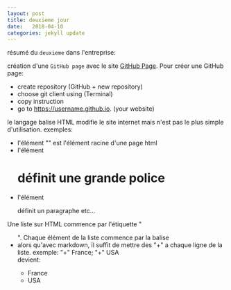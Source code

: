 ```yaml
---
layout: post
title: deuxieme jour
date:   2018-04-10
categories: jekyll update
---
```

résumé du `deuxieme` dans l'entreprise:

création d'une `GitHub page` avec le site [GitHub Page][githubpage].
Pour créer une GitHub page:
+ create repository (GitHub + new repository)
+ choose git client using (Terminal)
+ copy instruction
+ go to https://username.github.io. (your website)

le langage balise HTML modifie le site internet mais n'est pas le plus simple d'utilisation.
exemples:
+ l'élément "<html>" est l'élément racine d'une page html
+ l'élément <h1> définit une grande police
+ l'élément <p> définit un paragraphe etc...

Une liste sur HTML commence par l'étiquette "<ul>". Chaque élément de la liste commence par la balise <li> alors qu'avec markdown, il suffit de mettre des "+" a chaque ligne de la liste.
exemple:
"+" France; "+" USA   
devient:
+ France
+ USA




[githubpage]: https://pages.github.com
